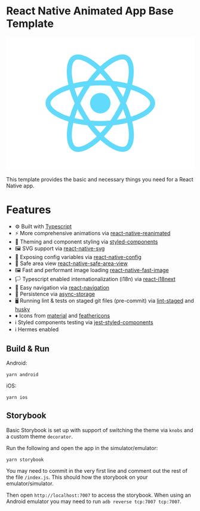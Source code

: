 # React Native Animated App Base Template

![ReactIcon](./React-icon.svg)

This template provides the basic and necessary things you need for a React Native app.

# Features

- ⚙️ Built with [Typescript](https://www.typescriptlang.org/)
- ⚡ More comprehensive animations via [react-native-reanimated](https://github.com/software-mansion/react-native-reanimated)
- 🎨 Theming and component styling via [styled-components](https://styled-components.com/)
- 🖼️ SVG support via [react-native-svg](https://github.com/react-native-svg/react-native-svg)
- 📄 Exposing config variables via [react-native-config](https://github.com/luggit/react-native-config)
- 📱 Safe area view [react-native-safe-area-view](https://github.com/react-community/react-native-safe-area-view)
- 🖼️ Fast and performant image loading [react-native-fast-image](https://github.com/DylanVann/react-native-fast-image)
- 🏳️ Typescript enabled internationalization (i18n) via [react-i18next](https://github.com/i18next/react-i18next)
- 🚦 Easy navigation via [react-navigation](https://reactnavigation.org)
- 🗿 Persistence via [async-storage](https://github.com/react-native-async-storage/async-storage)
- 🖥 Running lint & tests on staged git files (pre-commit) via [lint-staged](https://github.com/okonet/lint-staged) and [husky](https://github.com/typicode/husky)
- ♦️ Icons from [material](https://material.io/resources/icons/?style=outline) and [feathericons](https://feathericons.com)
- ℹ️ Styled components testing via [jest-styled-components](https://github.com/styled-components/jest-styled-components)
- ℹ️ Hermes enabled

## Build & Run

Android:

    yarn android

iOS:

    yarn ios

## Storybook

Basic Storybook is set up with support of switching the theme via `knobs` and a custom theme `decorator`.

Run the following and open the app in the simulator/emulator:

    yarn storybook

You may need to commit in the very first line and comment out the rest of the file `/index.js`. This should how the storybook on your emulator/simulator.

Then open `http://localhost:7007` to access the storybook. When using an Android emulator you may need to run `adb reverse tcp:7007 tcp:7007`.
